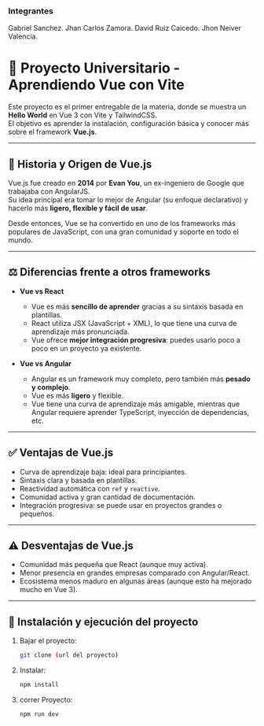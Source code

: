 ### Integrantes

Gabriel Sanchez.
Jhan Carlos Zamora.
David Ruiz Caicedo.
Jhon Neiver Valencia.


# 🚀 Proyecto Universitario - Aprendiendo Vue con Vite

Este proyecto es el primer entregable de la materia, donde se muestra un **Hello World** en Vue 3 con Vite y TailwindCSS.  
El objetivo es aprender la instalación, configuración básica y conocer más sobre el framework **Vue.js**.

---

## 📖 Historia y Origen de Vue.js

Vue.js fue creado en **2014** por **Evan You**, un ex-ingeniero de Google que trabajaba con AngularJS.  
Su idea principal era tomar lo mejor de Angular (su enfoque declarativo) y hacerlo más **ligero, flexible y fácil de usar**.

Desde entonces, Vue se ha convertido en uno de los frameworks más populares de JavaScript, con una gran comunidad y soporte en todo el mundo.

---

## ⚖️ Diferencias frente a otros frameworks

- **Vue vs React**
  - Vue es más **sencillo de aprender** gracias a su sintaxis basada en plantillas.
  - React utiliza JSX (JavaScript + XML), lo que tiene una curva de aprendizaje más pronunciada.
  - Vue ofrece **mejor integración progresiva**: puedes usarlo poco a poco en un proyecto ya existente.

- **Vue vs Angular**
  - Angular es un framework muy completo, pero también más **pesado y complejo**.
  - Vue es más **ligero** y flexible.
  - Vue tiene una curva de aprendizaje más amigable, mientras que Angular requiere aprender TypeScript, inyección de dependencias, etc.

---

## ✅ Ventajas de Vue.js

- Curva de aprendizaje baja: ideal para principiantes.
- Sintaxis clara y basada en plantillas.
- Reactividad automática con `ref` y `reactive`.
- Comunidad activa y gran cantidad de documentación.
- Integración progresiva: se puede usar en proyectos grandes o pequeños.

---

## ⚠️ Desventajas de Vue.js

- Comunidad más pequeña que React (aunque muy activa).
- Menor presencia en grandes empresas comparado con Angular/React.
- Ecosistema menos maduro en algunas áreas (aunque esto ha mejorado mucho en Vue 3).

---

## 🔧 Instalación y ejecución del proyecto

1. Bajar el proyecto:
   ```bash
   git clone (url del proyecto)

2. Instalar:
   ```bash
   npm install

3. correr Proyecto:
   ```bash
   npm run dev
